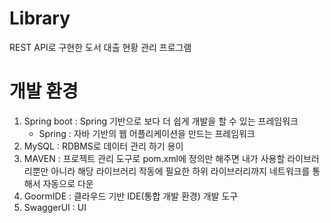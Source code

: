 # Library
REST API로 구현한 도서 대출 현황 관리 프로그램


# 개발 환경
1. Spring boot : Spring 기반으로 보다 더 쉽게 개발을 할 수 있는 프레임워크
	* Spring : 자바 기반의 웹 어플리케이션을 만드는 프레임워크  
2. MySQL : RDBMS로 데이터 관리 하기 용이
3. MAVEN : 프로젝트 관리 도구로 pom.xml에 정의만 해주면 내가 사용할 
	라이브러리뿐만 아니라 해당 라이브러리 작동에 필요한 하위 라이브러리까지 
	네트워크를 통해서 자동으로 다운
4. GoormIDE : 클라우드 기반 IDE(통합 개발 환경) 개발 도구
5. SwaggerUI : UI
